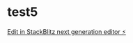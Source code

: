 # test5

[Edit in StackBlitz next generation editor ⚡️](https://stackblitz.com/~/github.com/hawthorna/test5)